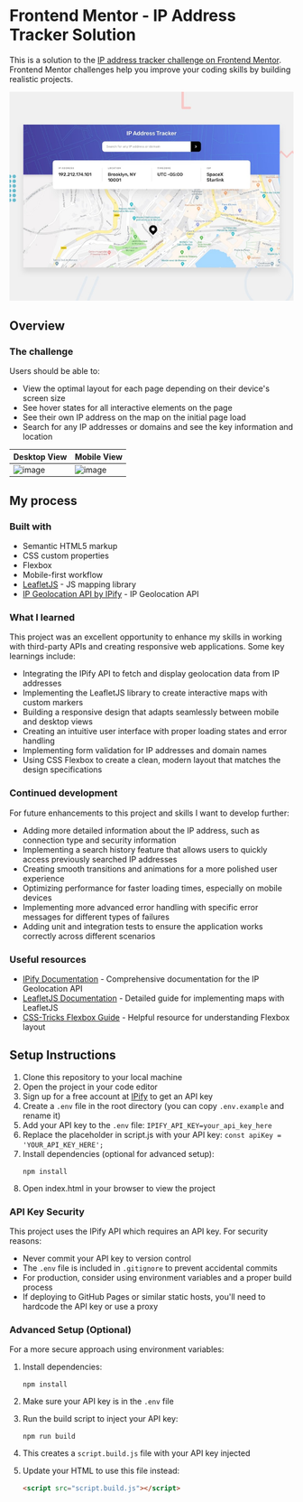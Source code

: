 # Frontend Mentor - IP Address Tracker Solution

This is a solution to the [IP address tracker challenge on Frontend Mentor](https://www.frontendmentor.io/challenges/ip-address-tracker-I8-0yYAH0). Frontend Mentor challenges help you improve your coding skills by building realistic projects.

![Desktop Design](./design/desktop-preview.jpg)

## Overview

### The challenge

Users should be able to:

- View the optimal layout for each page depending on their device's screen size
- See hover states for all interactive elements on the page
- See their own IP address on the map on the initial page load
- Search for any IP addresses or domains and see the key information and location


| Desktop View | Mobile View |
| ------- | ------ |
|<img width="1440" height="800" alt="image" src="https://github.com/user-attachments/assets/0d939662-e28c-4df5-8627-699e86f369da" />| <img width="375" height="828" alt="image" src="https://github.com/user-attachments/assets/5c15404f-ed00-47fd-ad95-712be458579f" />|


## My process

### Built with

- Semantic HTML5 markup
- CSS custom properties
- Flexbox
- Mobile-first workflow
- [LeafletJS](https://leafletjs.com/) - JS mapping library
- [IP Geolocation API by IPify](https://geo.ipify.org/) - IP Geolocation API

### What I learned

This project was an excellent opportunity to enhance my skills in working with third-party APIs and creating responsive web applications. Some key learnings include:

- Integrating the IPify API to fetch and display geolocation data from IP addresses
- Implementing the LeafletJS library to create interactive maps with custom markers
- Building a responsive design that adapts seamlessly between mobile and desktop views
- Creating an intuitive user interface with proper loading states and error handling
- Implementing form validation for IP addresses and domain names
- Using CSS Flexbox to create a clean, modern layout that matches the design specifications

### Continued development

For future enhancements to this project and skills I want to develop further:

- Adding more detailed information about the IP address, such as connection type and security information
- Implementing a search history feature that allows users to quickly access previously searched IP addresses
- Creating smooth transitions and animations for a more polished user experience
- Optimizing performance for faster loading times, especially on mobile devices
- Implementing more advanced error handling with specific error messages for different types of failures
- Adding unit and integration tests to ensure the application works correctly across different scenarios

### Useful resources

- [IPify Documentation](https://geo.ipify.org/docs) - Comprehensive documentation for the IP Geolocation API
- [LeafletJS Documentation](https://leafletjs.com/reference.html) - Detailed guide for implementing maps with LeafletJS
- [CSS-Tricks Flexbox Guide](https://css-tricks.com/snippets/css/a-guide-to-flexbox/) - Helpful resource for understanding Flexbox layout


## Setup Instructions

1. Clone this repository to your local machine
2. Open the project in your code editor
3. Sign up for a free account at [IPify](https://geo.ipify.org/) to get an API key
4. Create a `.env` file in the root directory (you can copy `.env.example` and rename it)
5. Add your API key to the `.env` file: `IPIFY_API_KEY=your_api_key_here`
6. Replace the placeholder in script.js with your API key: `const apiKey = 'YOUR_API_KEY_HERE';`
7. Install dependencies (optional for advanced setup):
   ```
   npm install
   ```
8. Open index.html in your browser to view the project

### API Key Security

This project uses the IPify API which requires an API key. For security reasons:

- Never commit your API key to version control
- The `.env` file is included in `.gitignore` to prevent accidental commits
- For production, consider using environment variables and a proper build process
- If deploying to GitHub Pages or similar static hosts, you'll need to hardcode the API key or use a proxy

### Advanced Setup (Optional)

For a more secure approach using environment variables:

1. Install dependencies:
   ```
   npm install
   ```

2. Make sure your API key is in the `.env` file

3. Run the build script to inject your API key:
   ```
   npm run build
   ```

4. This creates a `script.build.js` file with your API key injected

5. Update your HTML to use this file instead:
   ```html
   <script src="script.build.js"></script>
   ```
